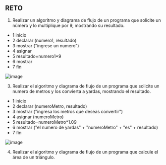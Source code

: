 ## RETO
1. Realizar un algoritmo y diagrama de flujo de un programa que solicite un número y lo multiplique por 9, mostrando su resultado.

* 1 inicio
* 2 declarar (numero1, resultado)
* 3 mostrar ("ingrese un numero")
* 4 asignar
* 5 resultado=numero1*9
* 6 mostrar
* 7 fin

![image](https://user-images.githubusercontent.com/101212784/158678248-5df6e1be-b067-403d-b473-699c049127b8.png)


3. Realizar el algoritmo y diagrama de flujo de un programa que solicite un numero de metros y los convierta a yardas, mostrando el resultado.

* 1 inicio
* 2 declarar (numeroMetro, resultado)
* 3 mostrar ("ingresa los metros que deseas convertir")
* 4 asignar (numeroMetro)
* 5 resultado=numeroMetro*1.09
* 6 mostrar ("el numero de yardas" + "numeroMetro" + "es" + resultado)
* 7 fin


![image](https://user-images.githubusercontent.com/101212784/158677814-30749205-d2fb-48bb-b3ce-f6ab957ecf0b.png)


4. Realizar el algoritmo y diagrama de flujo de un programa que calcule el área de un triángulo.

